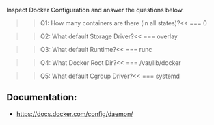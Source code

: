 
Inspect Docker Configuration and answer the questions below.

>>Q1: How many containers are there (in all states)?<<
=== 0

>>Q2: What default Storage Driver?<<
=== overlay

>>Q3: What default Runtime?<<
=== runc

>>Q4: What Docker Root Dir?<<
=== /var/lib/docker

>>Q5: What default Cgroup Driver?<<
=== systemd

## Documentation:
- https://docs.docker.com/config/daemon/
